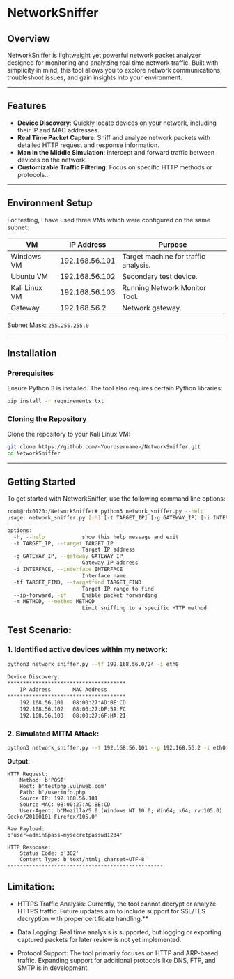 # NetworkSniffer

## Overview
NetworkSniffer is lightweight yet powerful network packet analyzer designed for monitoring and analyzing real time network traffic. Built with simplicity in mind, this tool allows you to explore network communications, troubleshoot issues, and gain insights into your environment.

---

## Features
- **Device Discovery**: Quickly locate devices on your network, including their IP and MAC addresses.
- **Real Time Packet Capture**: Sniff and analyze network packets with detailed HTTP request and response information.
- **Man in the Middle Simulation**: Intercept and forward traffic between devices on the network.
- **Customizable Traffic Filtering**: Focus on specific HTTP methods or protocols..

---

## Environment Setup
For testing, I have used three VMs which were configured on the same subnet:

| **VM**        | **IP Address**       | **Purpose**                  |
|---------------|----------------------|------------------------------|
| Windows VM    | 192.168.56.101       | Target machine for traffic analysis. |
| Ubuntu VM     | 192.168.56.102       | Secondary test device.      |
| Kali Linux VM | 192.168.56.103       | Running Network Monitor Tool.|
| Gateway       | 192.168.56.2         | Network gateway.             |

Subnet Mask: `255.255.255.0`

---

## Installation

### Prerequisites
Ensure Python 3 is installed. The tool also requires certain Python libraries:

```bash
pip install -r requirements.txt
```

### Cloning the Repository
Clone the repository to your Kali Linux VM:
```bash
git clone https://github.com/<YourUsername>/NetworkSniffer.git
cd NetworkSniffer
```

---

## Getting Started

To get started with NetworkSniffer, use the following command line options:

```bash
root@rdx0120:/NetworkSniffer# python3 network_sniffer.py --help                          
usage: network_sniffer.py [-h] [-t TARGET_IP] [-g GATEWAY_IP] [-i INTERFACE] [-tf TARGET_FIND] [--ip-forward] [-m METHOD]

options:
  -h, --help            show this help message and exit
  -t TARGET_IP, --target TARGET_IP
                        Target IP address
  -g GATEWAY_IP, --gateway GATEWAY_IP
                        Gateway IP address
  -i INTERFACE, --interface INTERFACE
                        Interface name
  -tf TARGET_FIND, --targetfind TARGET_FIND
                        Target IP range to find
  --ip-forward, -if     Enable packet forwarding
  -m METHOD, --method METHOD
                        Limit sniffing to a specific HTTP method

```

## **Test Scenario:**

### 1. Identified active devices within my network:

```bash
python3 network_sniffer.py --tf 192.168.56.0/24 -i eth0

Device Discovery:
**************************************
    IP Address       MAC Address
**************************************
    192.168.56.101   08:00:27:AD:BE:CD
    192.168.56.102   08:00:27:DF:5A:FC
    192.168.56.103   08:00:27:GF:HA:2I
```

### 2. Simulated MITM Attack:

```bash
python3 network_sniffer.py --t 192.168.56.101 --g 192.168.56.2 -i eth0
```

**Output:**
```plaintext
HTTP Request:
    Method: b'POST'
    Host: b'testphp.vulnweb.com' 
    Path: b'/userinfo.php
    Source IP: 192.168.56.101
    Source MAC: 08:00:27:AD:BE:CD
    User-Agent: b'Mozilla/5.0 (Windows NT 10.0; Win64; x64; rv:105.0) Gecko/20100101 Firefox/105.0'

Raw Payload:
b'user=admin&pass=mysecretpasswd1234'

HTTP Response:
    Status Code: b'302'
    Content Type: b'text/html; charset=UTF-8'
--------------------------------------------------

```

## Limitation:

- HTTPS Traffic Analysis: Currently, the tool cannot decrypt or analyze HTTPS traffic. Future updates aim to include support for SSL/TLS decryption with proper certificate handling.**

- Data Logging: Real time analysis is supported, but logging or exporting captured packets for later review is not yet implemented.

- Protocol Support: The tool primarily focuses on HTTP and ARP-based traffic. Expanding support for additional protocols like DNS, FTP, and SMTP is in development.
